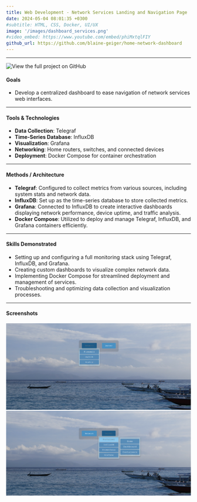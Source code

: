 ```yaml
---
title: Web Development - Network Services Landing and Navigation Page
date: 2024-05-04 08:01:35 +0300
#subtitle: HTML, CSS, Docker, UI/UX 
image: '/images/dashboard_services.png'
#video_embed: https://www.youtube.com/embed/phiMxtqlFIY
github_url: https://github.com/blaine-geiger/home-network-dashboard
---
```


---

<a href="{{ page.github_url }}" target="_blank" style="text-decoration: none;">
  <img src="https://img.shields.io/badge/View%20The%20Details%20on-GitHub-181717?style=for-the-badge&logo=github" alt="View the full project on GitHub">
</a>

####  **Goals**
- Develop a centralized dashboard to ease navigation of network services web interfaces.

---

####  **Tools & Technologies**
- **Data Collection**: Telegraf
- **Time-Series Database**: InfluxDB
- **Visualization**: Grafana
- **Networking**: Home routers, switches, and connected devices
- **Deployment**: Docker Compose for container orchestration

---

####  **Methods / Architecture**
- **Telegraf**: Configured to collect metrics from various sources, including system stats and network data.
- **InfluxDB**: Set up as the time-series database to store collected metrics.
- **Grafana**: Connected to InfluxDB to create interactive dashboards displaying network performance, device uptime, and traffic analysis.
- **Docker Compose**: Utilized to deploy and manage Telegraf, InfluxDB, and Grafana containers efficiently.

---

####  **Skills Demonstrated**
- Setting up and configuring a full monitoring stack using Telegraf, InfluxDB, and Grafana.
- Creating custom dashboards to visualize complex network data.
- Implementing Docker Compose for streamlined deployment and management of services.
- Troubleshooting and optimizing data collection and visualization processes.

---

####  **Screenshots**
![Network Devices](/images/dashboard_devices.png)
![Network Services](/images/dashboard_services.png)

<br>
<br>
